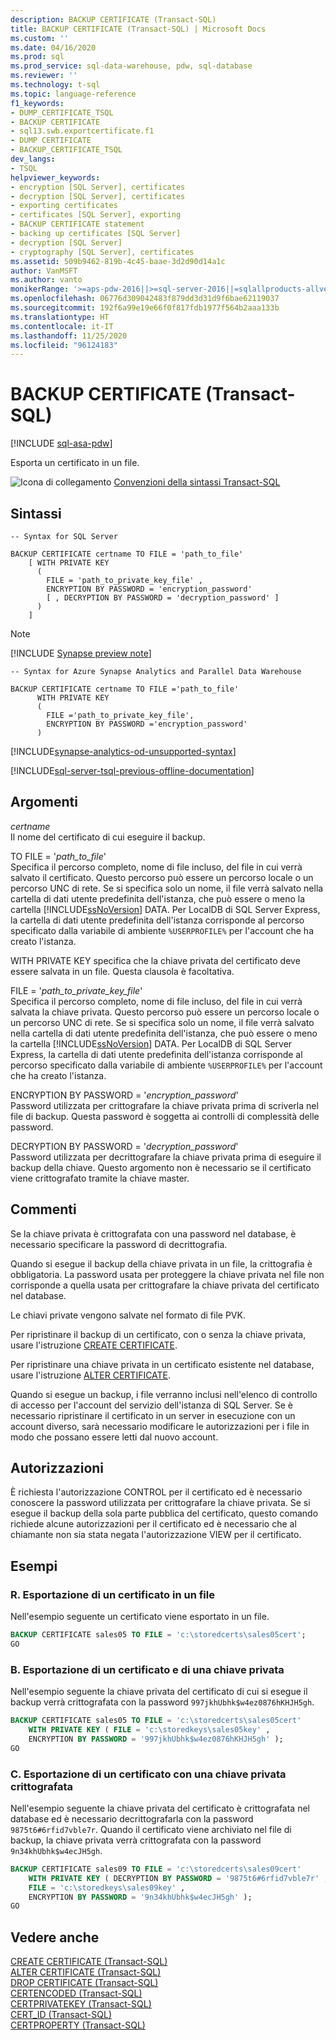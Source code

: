 ```yaml
---
description: BACKUP CERTIFICATE (Transact-SQL)
title: BACKUP CERTIFICATE (Transact-SQL) | Microsoft Docs
ms.custom: ''
ms.date: 04/16/2020
ms.prod: sql
ms.prod_service: sql-data-warehouse, pdw, sql-database
ms.reviewer: ''
ms.technology: t-sql
ms.topic: language-reference
f1_keywords:
- DUMP_CERTIFICATE_TSQL
- BACKUP CERTIFICATE
- sql13.swb.exportcertificate.f1
- DUMP CERTIFICATE
- BACKUP_CERTIFICATE_TSQL
dev_langs:
- TSQL
helpviewer_keywords:
- encryption [SQL Server], certificates
- decryption [SQL Server], certificates
- exporting certificates
- certificates [SQL Server], exporting
- BACKUP CERTIFICATE statement
- backing up certificates [SQL Server]
- decryption [SQL Server]
- cryptography [SQL Server], certificates
ms.assetid: 509b9462-819b-4c45-baae-3d2d90d14a1c
author: VanMSFT
ms.author: vanto
monikerRange: '>=aps-pdw-2016||>=sql-server-2016||=sqlallproducts-allversions||>=sql-server-linux-2017||=azure-sqldw-latest'
ms.openlocfilehash: 06776d309042483f879dd3d31d9f6bae62119037
ms.sourcegitcommit: 192f6a99e19e66f0f817fdb1977f564b2aaa133b
ms.translationtype: HT
ms.contentlocale: it-IT
ms.lasthandoff: 11/25/2020
ms.locfileid: "96124183"
---
```

# <a name="backup-certificate-transact-sql"></a>BACKUP CERTIFICATE (Transact-SQL)
[!INCLUDE [sql-asa-pdw](../../includes/applies-to-version/sql-asa-pdw.md)]

  Esporta un certificato in un file.  
  
 ![Icona di collegamento](../../database-engine/configure-windows/media/topic-link.gif "icona di collegamento") [Convenzioni della sintassi Transact-SQL](../../t-sql/language-elements/transact-sql-syntax-conventions-transact-sql.md)  
  
## <a name="syntax"></a>Sintassi  
  
```syntaxsql
-- Syntax for SQL Server  
  
BACKUP CERTIFICATE certname TO FILE = 'path_to_file'  
    [ WITH PRIVATE KEY   
      (   
        FILE = 'path_to_private_key_file' ,  
        ENCRYPTION BY PASSWORD = 'encryption_password'   
        [ , DECRYPTION BY PASSWORD = 'decryption_password' ]   
      )   
    ]  
```  
  
> [!Note]
> [!INCLUDE [Synapse preview note](../../includes/synapse-preview-note.md)]
   
```syntaxsql
-- Syntax for Azure Synapse Analytics and Parallel Data Warehouse  
  
BACKUP CERTIFICATE certname TO FILE ='path_to_file'  
      WITH PRIVATE KEY   
      (   
        FILE ='path_to_private_key_file',  
        ENCRYPTION BY PASSWORD ='encryption_password'   
      )   
```  
[!INCLUDE[synapse-analytics-od-unsupported-syntax](../../includes/synapse-analytics-od-unsupported-syntax.md)]
  
[!INCLUDE[sql-server-tsql-previous-offline-documentation](../../includes/sql-server-tsql-previous-offline-documentation.md)]

## <a name="arguments"></a>Argomenti
 *certname*  
 Il nome del certificato di cui eseguire il backup.

 TO FILE = '*path_to_file*'  
 Specifica il percorso completo, nome di file incluso, del file in cui verrà salvato il certificato. Questo percorso può essere un percorso locale o un percorso UNC di rete. Se si specifica solo un nome, il file verrà salvato nella cartella di dati utente predefinita dell'istanza, che può essere o meno la cartella [!INCLUDE[ssNoVersion](../../includes/ssnoversion-md.md)] DATA. Per LocalDB di SQL Server Express, la cartella di dati utente predefinita dell'istanza corrisponde al percorso specificato dalla variabile di ambiente `%USERPROFILE%` per l'account che ha creato l'istanza.  

 WITH PRIVATE KEY specifica che la chiave privata del certificato deve essere salvata in un file. Questa clausola è facoltativa.

 FILE = '*path_to_private_key_file*'  
 Specifica il percorso completo, nome di file incluso, del file in cui verrà salvata la chiave privata. Questo percorso può essere un percorso locale o un percorso UNC di rete. Se si specifica solo un nome, il file verrà salvato nella cartella di dati utente predefinita dell'istanza, che può essere o meno la cartella [!INCLUDE[ssNoVersion](../../includes/ssnoversion-md.md)] DATA. Per LocalDB di SQL Server Express, la cartella di dati utente predefinita dell'istanza corrisponde al percorso specificato dalla variabile di ambiente `%USERPROFILE%` per l'account che ha creato l'istanza.  

 ENCRYPTION BY PASSWORD = '*encryption_password*'  
 Password utilizzata per crittografare la chiave privata prima di scriverla nel file di backup. Questa password è soggetta ai controlli di complessità delle password.  
  
 DECRYPTION BY PASSWORD = '*decryption_password*'  
 Password utilizzata per decrittografare la chiave privata prima di eseguire il backup della chiave. Questo argomento non è necessario se il certificato viene crittografato tramite la chiave master. 
  
## <a name="remarks"></a>Commenti  
 Se la chiave privata è crittografata con una password nel database, è necessario specificare la password di decrittografia.  
  
 Quando si esegue il backup della chiave privata in un file, la crittografia è obbligatoria. La password usata per proteggere la chiave privata nel file non corrisponde a quella usata per crittografare la chiave privata del certificato nel database.  

 Le chiavi private vengono salvate nel formato di file PVK.

 Per ripristinare il backup di un certificato, con o senza la chiave privata, usare l'istruzione [CREATE CERTIFICATE](../../t-sql/statements/create-certificate-transact-sql.md).
 
 Per ripristinare una chiave privata in un certificato esistente nel database, usare l'istruzione [ALTER CERTIFICATE](../../t-sql/statements/alter-certificate-transact-sql.md).
 
 Quando si esegue un backup, i file verranno inclusi nell'elenco di controllo di accesso per l'account del servizio dell'istanza di SQL Server. Se è necessario ripristinare il certificato in un server in esecuzione con un account diverso, sarà necessario modificare le autorizzazioni per i file in modo che possano essere letti dal nuovo account. 
  
## <a name="permissions"></a>Autorizzazioni  
 È richiesta l'autorizzazione CONTROL per il certificato ed è necessario conoscere la password utilizzata per crittografare la chiave privata. Se si esegue il backup della sola parte pubblica del certificato, questo comando richiede alcune autorizzazioni per il certificato ed è necessario che al chiamante non sia stata negata l'autorizzazione VIEW per il certificato.  
  
## <a name="examples"></a>Esempi  
  
### <a name="a-exporting-a-certificate-to-a-file"></a>R. Esportazione di un certificato in un file  
 Nell'esempio seguente un certificato viene esportato in un file.  
  
```sql
BACKUP CERTIFICATE sales05 TO FILE = 'c:\storedcerts\sales05cert';  
GO  
```  
  
### <a name="b-exporting-a-certificate-and-a-private-key"></a>B. Esportazione di un certificato e di una chiave privata  
 Nell'esempio seguente la chiave privata del certificato di cui si esegue il backup verrà crittografata con la password `997jkhUbhk$w4ez0876hKHJH5gh`.  
  
```sql
BACKUP CERTIFICATE sales05 TO FILE = 'c:\storedcerts\sales05cert'  
    WITH PRIVATE KEY ( FILE = 'c:\storedkeys\sales05key' ,   
    ENCRYPTION BY PASSWORD = '997jkhUbhk$w4ez0876hKHJH5gh' );  
GO  
```  
  
### <a name="c-exporting-a-certificate-that-has-an-encrypted-private-key"></a>C. Esportazione di un certificato con una chiave privata crittografata  
 Nell'esempio seguente la chiave privata del certificato è crittografata nel database ed è necessario decrittografarla con la password `9875t6#6rfid7vble7r`. Quando il certificato viene archiviato nel file di backup, la chiave privata verrà crittografata con la password `9n34khUbhk$w4ecJH5gh`.  
  
```sql
BACKUP CERTIFICATE sales09 TO FILE = 'c:\storedcerts\sales09cert'   
    WITH PRIVATE KEY ( DECRYPTION BY PASSWORD = '9875t6#6rfid7vble7r' ,  
    FILE = 'c:\storedkeys\sales09key' ,   
    ENCRYPTION BY PASSWORD = '9n34khUbhk$w4ecJH5gh' );  
GO  
```  
  
## <a name="see-also"></a>Vedere anche  
 [CREATE CERTIFICATE &#40;Transact-SQL&#41;](../../t-sql/statements/create-certificate-transact-sql.md)   
 [ALTER CERTIFICATE &#40;Transact-SQL&#41;](../../t-sql/statements/alter-certificate-transact-sql.md)   
 [DROP CERTIFICATE &#40;Transact-SQL&#41;](../../t-sql/statements/drop-certificate-transact-sql.md)  
 [CERTENCODED &#40;Transact-SQL&#41;](../../t-sql/functions/certencoded-transact-sql.md)  
 [CERTPRIVATEKEY &#40;Transact-SQL&#41;](../../t-sql/functions/certprivatekey-transact-sql.md)  
 [CERT_ID &#40;Transact-SQL&#41;](../../t-sql/functions/cert-id-transact-sql.md)  
 [CERTPROPERTY &#40;Transact-SQL&#41;](../../t-sql/functions/certproperty-transact-sql.md)  
  
  

